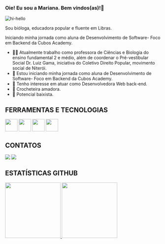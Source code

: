 ### Oie! Eu sou a Mariana. Bem vindos(as)!👋

![hi-hello](https://github.com/mariolayal/mariolayal/assets/138263344/dc58c479-597b-4f28-b087-46cfdfac3464)

Sou bióloga, educadora popular e fluente em Libras.

Iniciando minha jornada como aluna de Desenvolvimento de Software- Foco em Backend da Cubos Academy.

- 👩‍🏫 Atualmente trabalho como professora de Ciências e Biologia do ensino fundamental 2 e médio, além de coordenar o Pré-vestibular Social Dr. Luiz Gama, iniciativa do Coletivo Direito Popular, movimento social de Niterói.
- 📖 Estou iniciando minha jornada como aluna de Desenvolvimento de Software- Foco em Backend da Cubos Academy.
- 🔭 Tenho interesse em atuar como Desenvolvedora Web back-end.
- 🎨 Crocheteira amadora.
- 🎸  Potencial baixista.
  
## FERRAMENTAS E TECNOLOGIAS

<img src="https://cdn.jsdelivr.net/gh/devicons/devicon/icons/javascript/javascript-original.svg" width="40" height="40"/> <img src="https://cdn.jsdelivr.net/gh/devicons/devicon/icons/vscode/vscode-original.svg"  width="40" height="40" /> <img src="https://cdn.jsdelivr.net/gh/devicons/devicon/icons/git/git-original.svg" width="40" height="40" /> <img src="https://cdn.jsdelivr.net/gh/devicons/devicon/icons/github/github-original.svg" width="40" height="40"/>
          

## CONTATOS
<a href = "mailto:molayaleal@gmail.com"><img loading="lazy" src="https://img.shields.io/badge/Gmail-D14836?style=for-the-badge&logo=gmail&logoColor=white" target="_blank"></a> <a href="https://www.linkedin.com/in/mariana-olaya-leal/" target="_blank"><img loading="lazy" src="https://img.shields.io/badge/-LinkedIn-%230077B5?style=for-the-badge&logo=linkedin&logoColor=white" target="_blank"></a>   

## ESTATÍSTICAS GITHUB

<div>
<a href="https://github.com/seu-usuário-aqui">
<img loading="lazy" height="180em" src="https://github-readme-stats.vercel.app/api/top-langs/?username=mariolayal&layout=compact&langs_count=7&theme=dracula"/>
<img loading="lazy" height="180em" src="https://github-readme-stats.vercel.app/api?username=mariolayal&show_icons=true&theme=dracula&include_all_commits=true&count_private=true"/>
</div>



          
          
